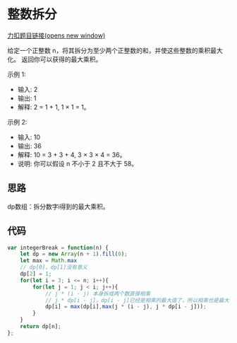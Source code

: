 # 整数拆分

[力扣题目链接(opens new window)](https://leetcode.cn/problems/integer-break/)

给定一个正整数 n，将其拆分为至少两个正整数的和，并使这些整数的乘积最大化。 返回你可以获得的最大乘积。

示例 1:

-   输入: 2
-   输出: 1
-   解释: 2 = 1 + 1, 1 × 1 = 1。

示例 2:

-   输入: 10
-   输出: 36
-   解释: 10 = 3 + 3 + 4, 3 × 3 × 4 = 36。
-   说明: 你可以假设 n 不小于 2 且不大于 58。

## 思路

dp数组：拆分数字i得到的最大乘积。

## 代码

```js
var integerBreak = function(n) {
    let dp = new Array(n + 1).fill(0);
    let max = Math.max
    // dp[0]、dp[1]没有意义
    dp[2] = 1;
    for(let i = 3; i <= n; i++){
        for(let j = 1; j < i; j++){
            // j * (i - j) 本身拆成两个数直接相乘
            // j * dp[i - j]，dp[i - j]已经是相乘的最大值了，所以相乘也是最大值，等于拆成两个数以上去考虑
            dp[i] = max(dp[i],max(j * (i - j), j * dp[i - j]));
        }
    }
    return dp[n];
};
```